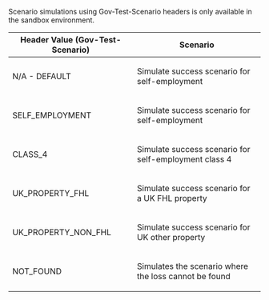 <p>Scenario simulations using Gov-Test-Scenario headers is only available in the sandbox environment.</p>
<table>
    <thead>
        <tr>
            <th>Header Value (Gov-Test-Scenario)</th>
            <th>Scenario</th>
        </tr>
    </thead>
    <tbody> 
        <tr>
            <td><p>N/A - DEFAULT</p></td>
            <td><p>Simulate success scenario for self-employment</p></td>
        </tr>
        <tr>
            <td><p>SELF_EMPLOYMENT</p></td>
            <td><p>Simulate success scenario for self-employment</p></td>
        </tr>  
        <tr>
            <td><p>CLASS_4</p></td>
            <td><p>Simulate success scenario for self-employment class 4</p></td>
        </tr> 
        <tr>
            <td><p>UK_PROPERTY_FHL</p></td>
            <td><p>Simulate success scenario for a UK FHL property</p></td>
        </tr>
        <tr>
            <td><p>UK_PROPERTY_NON_FHL</p></td>
            <td><p>Simulate success scenario for UK other property</p></td>
        </tr>  
        <tr>
            <td><p>NOT_FOUND</p></td>
            <td><p>Simulates the scenario where the loss cannot be found</p></td>
        </tr>                               
    </tbody>
</table>
